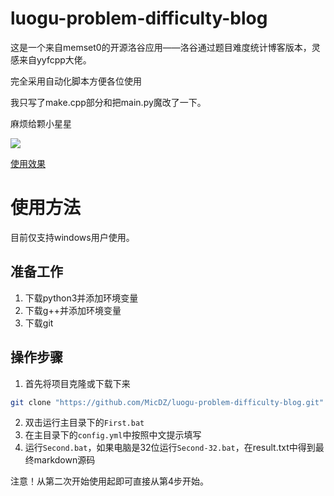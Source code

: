 # luogu-problem-difficulty-blog

这是一个来自memset0的开源洛谷应用——洛谷通过题目难度统计博客版本，灵感来自yyfcpp大佬。

完全采用自动化脚本方便各位使用

我只写了make.cpp部分和把main.py魔改了一下。

麻烦给颗小星星

![](https://i.loli.net/2018/08/23/5b7e99f5310af.png)

[使用效果](https://www.luogu.org/blog/Douglas/tong-guo-ti-mu-nuo-du-tong-ji)

# 使用方法

目前仅支持windows用户使用。
## 准备工作
1. 下载python3并添加环境变量
2. 下载g++并添加环境变量
3. 下载git
## 操作步骤
1. 首先将项目克隆或下载下来
```bash
git clone "https://github.com/MicDZ/luogu-problem-difficulty-blog.git"
```
2. 双击运行主目录下的`First.bat`
3. 在主目录下的`config.yml`中按照中文提示填写
4. 运行`Second.bat`，如果电脑是32位运行`Second-32.bat`，在result.txt中得到最终markdown源码

注意！从第二次开始使用起即可直接从第4步开始。

